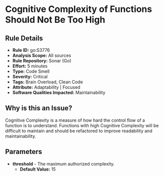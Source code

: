 # Cognitive Complexity of Functions Should Not Be Too High

## Rule Details

- **Rule ID:** go:S3776  
- **Analysis Scope:** All sources  
- **Rule Repository:** Sonar (Go)  
- **Effort:** 5 minutes  
- **Type:** Code Smell  
- **Severity:** Critical  
- **Tags:** Brain Overload, Clean Code  
- **Attribute:** Adaptability | Focused  
- **Software Qualities Impacted:** Maintainability  

## Why is this an Issue?

Cognitive Complexity is a measure of how hard the control flow of a function is to understand. Functions with high Cognitive Complexity will be difficult to maintain and should be refactored to improve readability and maintainability.

## Parameters

- **threshold** - The maximum authorized complexity.  
  - **Default Value:** 15  

